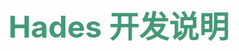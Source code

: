 # <font color=#459977 size=10>Hades 开发说明</font>

<!-- 全角空格"  " -->

<!-- 
1. 项目的初始化，首次新建项目，可是用Hades/tools/hades_creator自动初始化项目结构  
2. 工程路径  
	/Configs 存放配置信息（自动导出)
		/Orm 存放数据相关配置
		/Schema 存放Entity元信息
		/Server 存放服务器进程相关配置
	/CustomConfigs 存放原始配置，
		/common 存放公共配置（例如log4js、admin等）
		/env 存放个人配置，此env即导表工具中的user
			Basic.json 配置项目基本信息
			Cluster.json 配置服务器基本信息
			Mysql.json 配置数据库
			Redis.json 配置缓存数据库
			SpecialAccount.json 配置黑白名单
	/Defines 存放Entity配置（此部分为开发逻辑最先编写的部分）
		单个文件以.def后缀的，则视作一个Entity（其中可以有多级子目录）
		__Alias.def为特殊的配置（配置公共类型信息）
		其中Define文件的配置格式为
		Abstact 表示此Entity会被其他Entity继承（因此不是真正的Entity）
		Server 配置该Entity所在的服务器类型（serverType，与Cluster.json是对应的）
			Entity将只会在配置的服务器类型上被创建，基于不同的类型有不同的获取方式
		Type 配置该Entity的类型
			single 表示此服务器进程中只存在单个实例
			proxy 表示为客户端代理类型
			simple 表示为简单Entity类型，仅支持创建和存库，一般的，可以视作临时Entity
		Properties 配置该Entity的所有属性（一般的，表示持久化属性， 对single类型无效）
		Handlers 配置该Entity的客户端请求方法（仅对proxy类型生效）
		Remotes 配置该Entity的服务器rpc请求方法（对simple类型无效）
		Pushes 配置该Entity的客户端推送方法（进队proxy类型生效）
		Implements 此Entity的父类Entity字典，字典的值表示父类的优先级，在调用系统方法的时候，按照优先级的排序异步调用
		Alias 类型别名（最终将会合并到__Alias中）

		其中方法的配置格式是一致的，req是必须的（表示请求的参数），resp是可选的（对push来说，resp无效）
		参数为字典类型，其顺序不重要（会在导出时根据字母顺序排序，以保证HadesUUID的稳定性）
		字典的key表示参数名，其值可以是
			字符串，此时配置的就是此参数的类型名（type）, 此配置下该参数强制不能传空值或者不传
			数组， 此时配置的是[类型名，参数描述，是否为空值]
		关于类型和类型名请详细参考后边的介绍

	/Entities Entity的逻辑脚本（自动导出，脚本文件会自动添加Method后缀，以兼容当前老项目）
		导出的脚本依据类型的不同，有不同的创建时机和回调
		注意此脚本的书写格式（不按照格式书写，可能会被自动导出逻辑覆盖）

3. app.js 
	此为项目入口函数，需要调用Hades.setProjectRoot来设置项目路径
	之后可以调用Hades.init来初始化工程，其参数配置如下
		name 工程名
		datumMd5 协议握手的MD5标志， 此表示讲和握手时客户端传来的值进行比对
		verifyDatumMd5 是否强制验证MD5，强制验证不匹配的话将禁止登陆
		debug 表示否则开启debug（此值可以由Hades.Config.isDebugging()来获取）
		timeout 表示请求的超时时间（默认10s）
		heartbeat 表示心跳间隔（默认15s）
		lag 表示服务器模拟网络延迟（默认0）

	接着可以调用Hades.App.configure来配置服务器进程，此函数接收一个配置数组（无需关注顺序）
	每个数组接收3个参数
		ClusterType 集群参数（可以使用Hades.Const.ClusterType来配置，区分Base、Unique集群）
		ServerType参数 数组类型， 可以指定服务器的类型（或者使用Const.ServerType.ALL 来配置所有， 此时无需使用数组）
		handler 具体的配置函数

	之后调用Hades.App.start来启动即可。 注意到app.js是单个服务器进程的接口

4. start.js 
	整个集群的启动接口，使用如下脚本来启动
	node start.js start -e env
	env即Configs/Server/servers.json中的env配置

	启动的进程有如下
	starter进程，无serverType、serverId等信息（仅为了启动master进程使用）
	master进程（注意到master也可能远程启动）
	server进程（基于配置信息，由master进程本地spawn或者远程ssh启动）

5. 测试逻辑接口
5.1 Handlers
	配置好的handler将在服务器脚本中//Hadlers注释端之后按函数一个一个出现，你可以指定的地方编写逻辑
	你可以使用this来指代本Entity, this.client来调用client（push）方法，为resp字段赋值即是本request的返回值
	示例

	handler的配置可能如下
	"changeNick":{
			"req":{
				"nick" :["string", "新昵称", false]
			},
			"resp":{
				"result": "Result"
			}
		}	

	注意到Result字段（他是个类型别名，一个枚举类型，其配置可能如下）
	"Alias":{
		"Result":{
			"ctype":"enum",
			"fields":{
				"SUCCESS",
				"FAIL"
			}
		}
	}

	async changeNick(nick) {
		let resp = {result : null}
		//====changeNick start===================================================================
		if (!checkNick(nick)){
			resp.result = Hades.Schema.Types.Enum.Result.FAIL
			return resp
		}
		this.nick = nick //this will be auto saved
		resp.result = Hades.Schema.Types.Enum.Result.SUCCESS
		//====changeNick end=====================================================================
		return resp
	}

	注意到如果handler不配置resp字段的话，此方法默认成为一个notify方法（客户端将不使用request来请求，而使用notify来请求）

5.2 Remotes
	Remotes方法表示Entity在不同的服务器之间的相互调用，此部分调用需要配置到define文件中去
	配置好的remotes导出后的函数和handler基本一致，这里不在详细说明
	唯一需要注意的是，remotes方法中的参数可以有mailbox类型（实际上entity.client也是一种特殊的mailbox）
	mailbox参数在消息通信中会自动序列化和反序列化（而且entity类型也可以被退化成mailbox类型）

	参数中的mailbox仅支持proxy类型entity，single类型的请使用Hades.Remote或者Hades.SysRemote来调用

	//some entity logic
	otherEntityMB.remoteMethod(this) 	//this将在传递过程中由entity类型退化为mailbox数据

	//other entity
	remoteMethod(args){
		let {entityMB} = args			//接收到的参数将自动将mailbox数据反序列化成mailbox实例
		entityMB.otherRemoteMethod()
		entityMB.client.clientPushMethod()
		...
	}

	注意到Hades.Remote和Hades.SysRemote也是mailbox类型

	Remtoes中的map类型参数将自动退化成object

5.3 Pushes
	entity可以直接使用 entity.client 来向客户端推送消息
	proxy mailbox也可以使用 mailbox.client 来向客户端推送消息
	push消息不支持resp方法

5.4 Properties的自动缓存和持久化
	对entity的property使用Proxy机制进行包装（在赋值时刻）
	任何新增的赋值都将被截获并用于判断此属性是否被修改， Hades的dms模块将自动同步数据库来保证数据的持久化

6. Hades Type系统介绍

7. Hades Logger配置

8. Hades Util模块介绍

9. Hades RedisMgr介绍

10. Hades DMS介绍

11. Hades tools工具集介绍

-->